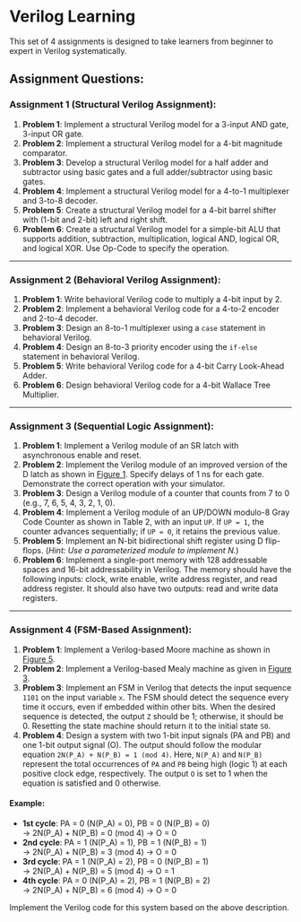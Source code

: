 # Verilog Learning

This set of 4 assignments is designed to take learners from beginner to expert in Verilog systematically.

## Assignment Questions:

### Assignment 1 (Structural Verilog Assignment):

1. **Problem 1**: Implement a structural Verilog model for a 3-input AND gate, 3-input OR gate.  
2. **Problem 2**: Implement a structural Verilog model for a 4-bit magnitude comparator.  
3. **Problem 3**: Develop a structural Verilog model for a half adder and subtractor using basic gates and a full adder/subtractor using basic gates.  
4. **Problem 4**: Implement a structural Verilog model for a 4-to-1 multiplexer and 3-to-8 decoder.  
5. **Problem 5**: Create a structural Verilog model for a 4-bit barrel shifter with (1-bit and 2-bit) left and right shift.  
6. **Problem 6**: Create a structural Verilog model for a simple-bit ALU that supports addition, subtraction, multiplication, logical AND, logical OR, and logical XOR. Use Op-Code to specify the operation.  

---

### Assignment 2 (Behavioral Verilog Assignment):

1. **Problem 1**: Write behavioral Verilog code to multiply a 4-bit input by 2.  
2. **Problem 2**: Implement a behavioral Verilog code for a 4-to-2 encoder and 2-to-4 decoder.  
3. **Problem 3**: Design an 8-to-1 multiplexer using a `case` statement in behavioral Verilog.  
4. **Problem 4**: Design an 8-to-3 priority encoder using the `if-else` statement in behavioral Verilog.  
5. **Problem 5**: Write behavioral Verilog code for a 4-bit Carry Look-Ahead Adder.  
6. **Problem 6**: Design behavioral Verilog code for a 4-bit Wallace Tree Multiplier.  

---

### Assignment 3 (Sequential Logic Assignment):

1. **Problem 1**: Implement a Verilog module of an SR latch with asynchronous enable and reset.  
2. **Problem 2**: Implement the Verilog module of an improved version of the D latch as shown in [Figure 1](https://github.com/Zeekersky/Verilog/blob/main/Figure1.png). Specify delays of 1 ns for each gate. Demonstrate the correct operation with your simulator.  
3. **Problem 3**: Design a Verilog module of a counter that counts from 7 to 0 (e.g., 7, 6, 5, 4, 3, 2, 1, 0).  
4. **Problem 4**: Implement a Verilog module of an UP/DOWN modulo-8 Gray Code Counter as shown in Table 2, with an input `UP`. If `UP = 1`, the counter advances sequentially; if `UP = 0`, it retains the previous value.  
5. **Problem 5**: Implement an N-bit bidirectional shift register using D flip-flops. (*Hint: Use a parameterized module to implement N.*)  
6. **Problem 6**: Implement a single-port memory with 128 addressable spaces and 16-bit addressability in Verilog. The memory should have the following inputs: clock, write enable, write address register, and read address register. It should also have two outputs: read and write data registers.  

---

### Assignment 4 (FSM-Based Assignment):

1. **Problem 1**: Implement a Verilog-based Moore machine as shown in [Figure 5](https://github.com/Zeekersky/Verilog/blob/main/Figure2.png).  
2. **Problem 2**: Implement a Verilog-based Mealy machine as given in [Figure 3](https://github.com/Zeekersky/Verilog/blob/main/Figure2.png).  
3. **Problem 3**: Implement an FSM in Verilog that detects the input sequence `1101` on the input variable `x`. The FSM should detect the sequence every time it occurs, even if embedded within other bits. When the desired sequence is detected, the output `Z` should be 1; otherwise, it should be 0. Resetting the state machine should return it to the initial state `S0`.  
4. **Problem 4**: Design a system with two 1-bit input signals (PA and PB) and one 1-bit output signal (O). The output should follow the modular equation `2N(P_A) + N(P_B) = 1 (mod 4)`. Here, `N(P_A)` and `N(P_B)` represent the total occurrences of `PA` and `PB` being high (logic 1) at each positive clock edge, respectively. The output `O` is set to 1 when the equation is satisfied and 0 otherwise.  

#### Example:
- **1st cycle**: PA = 0 (N(P_A) = 0), PB = 0 (N(P_B) = 0)  
  → 2N(P_A) + N(P_B) = 0 (mod 4) → O = 0  
- **2nd cycle**: PA = 1 (N(P_A) = 1), PB = 1 (N(P_B) = 1)  
  → 2N(P_A) + N(P_B) = 3 (mod 4) → O = 0  
- **3rd cycle**: PA = 1 (N(P_A) = 2), PB = 0 (N(P_B) = 1)  
  → 2N(P_A) + N(P_B) = 5 (mod 4) → O = 1  
- **4th cycle**: PA = 0 (N(P_A) = 2), PB = 1 (N(P_B) = 2)  
  → 2N(P_A) + N(P_B) = 6 (mod 4) → O = 0  

Implement the Verilog code for this system based on the above description.  
